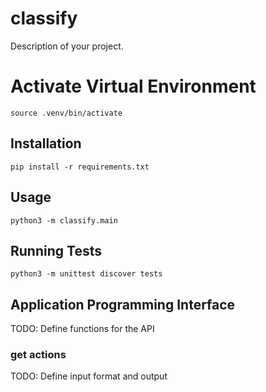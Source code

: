 # classify

Description of your project.

# Activate Virtual Environment
```
source .venv/bin/activate
```

## Installation

```
pip install -r requirements.txt
```

## Usage

```
python3 -m classify.main
```

## Running Tests

```
python3 -m unittest discover tests
```


## Application Programming Interface

TODO: Define functions for the API

### get actions

TODO: Define input format and output

